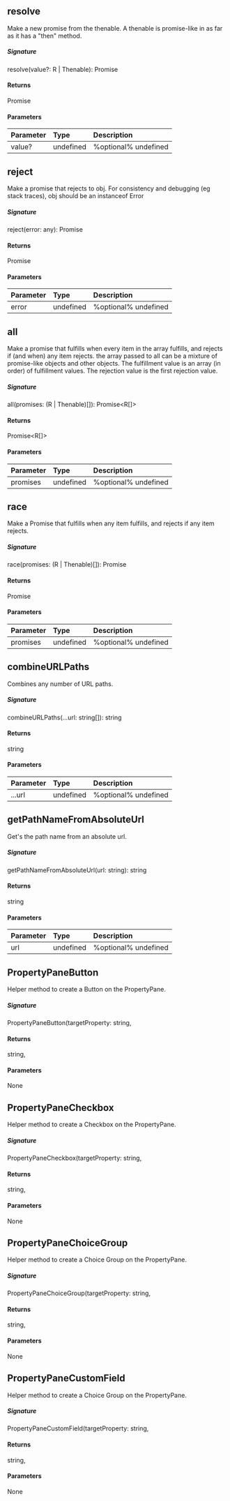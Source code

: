 ## resolve<R>

Make a new promise from the thenable. 
A thenable is promise-like in as far as it has a "then" method.

##### Signature
resolve<R>(value?: R | Thenable<R>): Promise<R>

#### Returns
Promise<R>

#### Parameters


| Parameter	   | Type    | Description |
|:-------------|:---------------|:------------|
| value?     | undefined | %optional% undefined |


## reject

Make a promise that rejects to obj. For consistency and debugging (eg stack traces), obj should be an instanceof Error

##### Signature
reject(error: any): Promise<any>

#### Returns
Promise<any>

#### Parameters


| Parameter	   | Type    | Description |
|:-------------|:---------------|:------------|
| error     | undefined | %optional% undefined |


## all<R>

Make a promise that fulfills when every item in the array fulfills, and rejects if (and when) any item rejects. 
the array passed to all can be a mixture of promise-like objects and other objects. 
The fulfillment value is an array (in order) of fulfillment values. The rejection value is the first rejection value.

##### Signature
all<R>(promises: (R | Thenable<R>)[]): Promise<R[]>

#### Returns
Promise<R[]>

#### Parameters


| Parameter	   | Type    | Description |
|:-------------|:---------------|:------------|
| promises     | undefined | %optional% undefined |


## race<R>

Make a Promise that fulfills when any item fulfills, and rejects if any item rejects.

##### Signature
race<R>(promises: (R | Thenable<R>)[]): Promise<R>

#### Returns
Promise<R>

#### Parameters


| Parameter	   | Type    | Description |
|:-------------|:---------------|:------------|
| promises     | undefined | %optional% undefined |


## combineURLPaths

Combines any number of URL paths.

##### Signature
combineURLPaths(...url: string[]): string

#### Returns
string

#### Parameters


| Parameter	   | Type    | Description |
|:-------------|:---------------|:------------|
| ...url     | undefined | %optional% undefined |


## getPathNameFromAbsoluteUrl

Get's the path name from an absolute url. 


##### Signature
getPathNameFromAbsoluteUrl(url: string): string

#### Returns
string

#### Parameters


| Parameter	   | Type    | Description |
|:-------------|:---------------|:------------|
| url     | undefined | %optional% undefined |


## PropertyPaneButton

Helper method to create a Button on the PropertyPane.

##### Signature
PropertyPaneButton(targetProperty: string,

#### Returns
string,

#### Parameters
None


## PropertyPaneCheckbox

Helper method to create a Checkbox on the PropertyPane.

##### Signature
PropertyPaneCheckbox(targetProperty: string,

#### Returns
string,

#### Parameters
None


## PropertyPaneChoiceGroup

Helper method to create a Choice Group on the PropertyPane.

##### Signature
PropertyPaneChoiceGroup(targetProperty: string,

#### Returns
string,

#### Parameters
None


## PropertyPaneCustomField

Helper method to create a Choice Group on the PropertyPane.

##### Signature
PropertyPaneCustomField(targetProperty: string,

#### Returns
string,

#### Parameters
None

